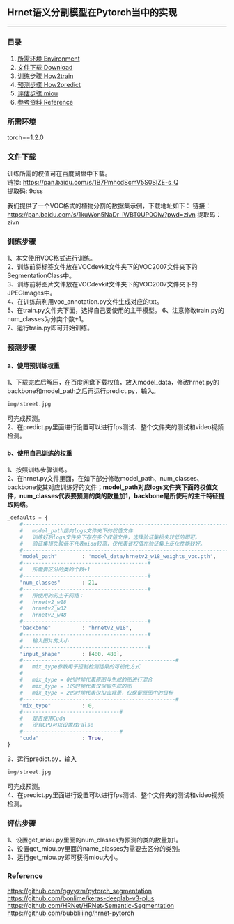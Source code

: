 ## Hrnet语义分割模型在Pytorch当中的实现
---

### 目录
1. [所需环境 Environment](#所需环境)
5. [文件下载 Download](#文件下载)
6. [训练步骤 How2train](#训练步骤)
7. [预测步骤 How2predict](#预测步骤)
8. [评估步骤 miou](#评估步骤)
9. [参考资料 Reference](#Reference)




### 所需环境
torch==1.2.0  

### 文件下载
训练所需的权值可在百度网盘中下载。     
链接: https://pan.baidu.com/s/1B7PmhcdScmV5S0SIZE-s_Q     
提取码: 9dss        

我们提供了一个VOC格式的植物分割的数据集示例，下载地址如下： 
链接：https://pan.baidu.com/s/1kuWon5NaDr_iWBT0UP0Olw?pwd=zivn 
提取码：zivn  

### 训练步骤
1、本文使用VOC格式进行训练。  
2、训练前将标签文件放在VOCdevkit文件夹下的VOC2007文件夹下的SegmentationClass中。    
3、训练前将图片文件放在VOCdevkit文件夹下的VOC2007文件夹下的JPEGImages中。    
4、在训练前利用voc_annotation.py文件生成对应的txt。    
5、在train.py文件夹下面，选择自己要使用的主干模型。
6、注意修改train.py的num_classes为分类个数+1。    
7、运行train.py即可开始训练。  

### 预测步骤
#### a、使用预训练权重
1、下载完库后解压，在百度网盘下载权值，放入model_data，修改hrnet.py的backbone和model_path之后再运行predict.py，输入。  
```python
img/street.jpg
```
可完成预测。    
2、在predict.py里面进行设置可以进行fps测试、整个文件夹的测试和video视频检测。       

#### b、使用自己训练的权重
1、按照训练步骤训练。    
2、在hrnet.py文件里面，在如下部分修改model_path、num_classes、backbone使其对应训练好的文件；**model_path对应logs文件夹下面的权值文件，num_classes代表要预测的类的数量加1，backbone是所使用的主干特征提取网络**。    
```python
_defaults = {
    #-------------------------------------------------------------------#
    #   model_path指向logs文件夹下的权值文件
    #   训练好后logs文件夹下存在多个权值文件，选择验证集损失较低的即可。
    #   验证集损失较低不代表miou较高，仅代表该权值在验证集上泛化性能较好。
    #-------------------------------------------------------------------#
    "model_path"        : 'model_data/hrnetv2_w18_weights_voc.pth',
    #----------------------------------------#
    #   所需要区分的类的个数+1
    #----------------------------------------#
    "num_classes"       : 21,
    #----------------------------------------#
    #   所使用的的主干网络：
    #   hrnetv2_w18
    #   hrnetv2_w32
    #   hrnetv2_w48
    #----------------------------------------#
    "backbone"          : "hrnetv2_w18",
    #----------------------------------------#
    #   输入图片的大小
    #----------------------------------------#
    "input_shape"       : [480, 480],
    #-------------------------------------------------#
    #   mix_type参数用于控制检测结果的可视化方式
    #
    #   mix_type = 0的时候代表原图与生成的图进行混合
    #   mix_type = 1的时候代表仅保留生成的图
    #   mix_type = 2的时候代表仅扣去背景，仅保留原图中的目标
    #-------------------------------------------------#
    "mix_type"          : 0,
    #-------------------------------#
    #   是否使用Cuda
    #   没有GPU可以设置成False
    #-------------------------------#
    "cuda"              : True,
}
```
3、运行predict.py，输入    
```python
img/street.jpg
```
可完成预测。    
4、在predict.py里面进行设置可以进行fps测试、整个文件夹的测试和video视频检测。   

### 评估步骤
1、设置get_miou.py里面的num_classes为预测的类的数量加1。  
2、设置get_miou.py里面的name_classes为需要去区分的类别。  
3、运行get_miou.py即可获得miou大小。  

### Reference
https://github.com/ggyyzm/pytorch_segmentation  
https://github.com/bonlime/keras-deeplab-v3-plus
https://github.com/HRNet/HRNet-Semantic-Segmentation
https://github.com/bubbliiiing/hrnet-pytorch